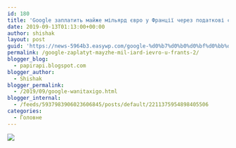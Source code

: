 ```yaml
---
id: 180
title: 'Google заплатить майже мільярд євро у Франції через податкові суперечки #wanitaxigo'
date: 2019-09-13T01:13:00+00:00
author: shishak
layout: post
guid: 'https://news-5964b3.easywp.com/google-%d0%b7%d0%b0%d0%bf%d0%bb%d0%b0%d1%82%d0%b8%d1%82%d1%8c-%d0%bc%d0%b0%d0%b9%d0%b6%d0%b5-%d0%bc%d1%96%d0%bb%d1%8c%d1%8f%d1%80%d0%b4-%d1%94%d0%b2%d1%80%d0%be-%d1%83-%d1%84%d1%80%d0%b0%d0%bd%d1%86-2/'
permalink: /google-zaplatyt-mayzhe-mil-iard-ievro-u-frants-2/
blogger_blog:
  - papirapi.blogspot.com
blogger_author:
  - Shishak
blogger_permalink:
  - /2019/09/google-wanitaxigo.html
blogger_internal:
  - /feeds/5937983906023606845/posts/default/2211375954898405506
categories:
  - Головне
---
```

<img src="https://images.unian.net/photos/2019_03/1551957872-5757.JPG?0.502777164047683" style="max-width:586px;" />